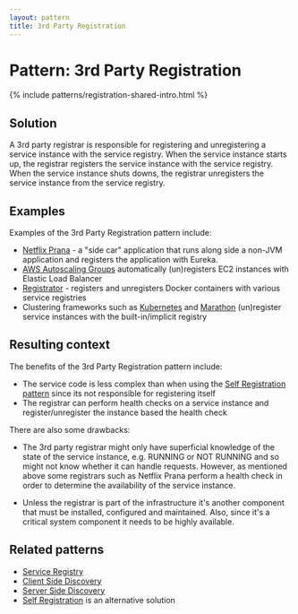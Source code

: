 ```yaml
---
layout: pattern
title: 3rd Party Registration
---
```


# Pattern: 3rd Party Registration

{% include patterns/registration-shared-intro.html %}

## Solution

A 3rd party registrar is responsible for registering and unregistering a service instance with the service registry.
When the service instance starts up, the registrar registers the service instance with the service registry.
When the service instance shuts downs, the registrar unregisters the service instance from the service registry.

## Examples

Examples of the 3rd Party Registration pattern include:

* [Netflix Prana](https://github.com/Netflix/Prana) - a "side car" application that runs along side a non-JVM application and registers the application with Eureka.
* [AWS Autoscaling Groups](http://aws.amazon.com/autoscaling/) automatically (un)registers EC2 instances with Elastic Load Balancer
* [Registrator](https://github.com/gliderlabs/registrator) - registers and unregisters Docker containers with various service registries
* Clustering frameworks such as [Kubernetes](https://github.com/GoogleCloudPlatform/kubernetes/blob/master/docs/services.md) and [Marathon](https://mesosphere.github.io/marathon/docs/service-discovery-load-balancing.html) (un)register service instances with the built-in/implicit registry

## Resulting context

The benefits of the 3rd Party Registration pattern include:

* The service code is less complex than when using the [Self Registration pattern](self-registration.html) since its not responsible for registering itself
* The registrar can perform health checks on a service instance and register/unregister the instance based the health check

There are also some drawbacks:

* The 3rd party registrar might only have superficial knowledge of the state of the service instance, e.g. RUNNING or NOT RUNNING and so might not know whether it can handle requests. However, as mentioned above some registrars such as Netflix Prana perform a health check in order to determine the availability of the service instance.

* Unless the registrar is part of the infrastructure it's another component that must be installed, configured and maintained. 
Also, since it's a critical system component it needs to be highly available.

## Related patterns

* [Service Registry](service-registry.html)
* [Client Side Discovery](client-side-discovery.html)
* [Server Side Discovery](server-side-discovery.html)
* [Self Registration](self-registration.html) is an alternative solution



